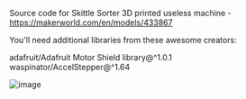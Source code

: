 Source code for Skittle Sorter 3D printed useless machine - https://makerworld.com/en/models/433867

You'll need additional libraries from these awesome creators:

adafruit/Adafruit Motor Shield library@^1.0.1
waspinator/AccelStepper@^1.64

![image](https://github.com/FourBasic/Skittle-Sorter/assets/79863927/33dcb580-3cbd-4771-98bd-12c1f5939a3c)
